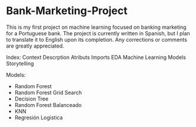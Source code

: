 # Bank-Marketing-Project
This is my first project on machine learning focused on banking marketing for a Portuguese bank. The project is currently written in Spanish, but I plan to translate it to English upon its completion. Any corrections or comments are greatly appreciated.

Index:
Context
Descrption
Atributs
Imports
EDA
Machine Learning Models
Storytelling



Models:
* Random Forest
* Random Forest Grid Search
* Decision Tree	
* Random Forest Balanceado
* KNN
* Regresión Logistica
  
